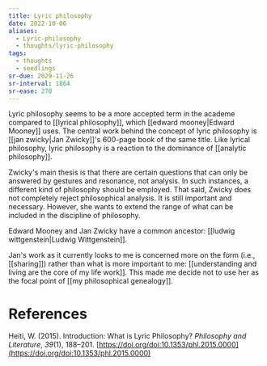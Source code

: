 ```yaml
---
title: Lyric philosophy
date: 2022-10-06
aliases:
  - Lyric-philosophy
  - thoughts/lyric-philosophy
tags:
  - thoughts
  - seedlings
sr-due: 2029-11-26
sr-interval: 1864
sr-ease: 270
---
```

Lyric philosophy seems to be a more accepted term in the academe compared to [[lyrical philosophy]], which [[edward mooney|Edward Mooney]] uses. The central work behind the concept of lyric philosophy is [[jan zwicky|Jan Zwicky]]'s 600-page book of the same title. Like lyrical philosophy, lyric philosophy is a reaction to the dominance of [[analytic philosophy]].

Zwicky's main thesis is that there are certain questions that can only be answered by gestures and resonance, not analysis. In such instances, a different kind of philosophy should be employed. That said, Zwicky does not completely reject philosophical analysis. It is still important and necessary. However, she wants to extend the range of what can be included in the discipline of philosophy.

Edward Mooney and Jan Zwicky have a common ancestor: [[ludwig wittgenstein|Ludwig Wittgenstein]].

Jan's work as it currently looks to me is concerned more on the form (i.e., [[sharing]]) rather than what is more important to me: [[understanding and living are the core of my life work]]. This made me decide not to use her as the focal point of [[my philosophical genealogy]].

# References

Heiti, W. (2015). Introduction: What is Lyric Philosophy? _Philosophy and Literature_, _39_(1), 188–201. [https://doi.org/doi:10.1353/phl.2015.0000](https://doi.org/doi:10.1353/phl.2015.0000)